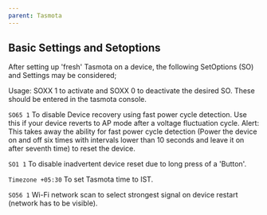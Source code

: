 ```yaml
---
parent: Tasmota
---
```

## Basic Settings and Setoptions

After setting up 'fresh' Tasmota on a device, the following SetOptions (SO) and Settings may be considered;

Usage: SOXX 1 to activate and SOXX 0 to deactivate the desired SO. These should be entered in the tasmota console.

`SO65 1`
To disable Device recovery using fast power cycle detection. Use this if your device reverts to AP mode after a voltage fluctuation cycle. Alert: This takes away the ability for fast power cycle detection (Power the device on and off six times with intervals lower than 10 seconds and leave it on after seventh time) to reset the device.

`SO1 1`
To disable inadvertent device reset due to long press of a 'Button'.

`Timezone +05:30`
To set Tasmota time to IST.

`SO56 1`
Wi-Fi network scan to select strongest signal on device restart (network has to be visible).
